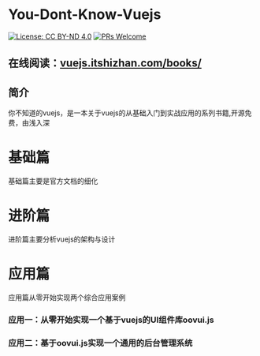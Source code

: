 # You-Dont-Know-Vuejs
[![License: CC BY-ND 4.0](https://img.shields.io/badge/License-CC%20BY--ND%204.0-blue.svg)](https://creativecommons.org/licenses/by-nd/4.0/legalcode)
[![PRs Welcome](https://img.shields.io/badge/PRs-welcome-brightgreen.svg)](CONTRIBUTING.md)

## 在线阅读：[vuejs.itshizhan.com/books/](http://vuejs.itshizhan.com/books)

## 简介
你不知道的vuejs，是一本关于vuejs的从基础入门到实战应用的系列书籍,开源免费，由浅入深



# 基础篇
基础篇主要是官方文档的细化


# 进阶篇
进阶篇主要分析vuejs的架构与设计


# 应用篇
应用篇从零开始实现两个综合应用案例
### 应用一：从零开始实现一个基于vuejs的UI组件库oovui.js


### 应用二：基于oovui.js实现一个通用的后台管理系统

